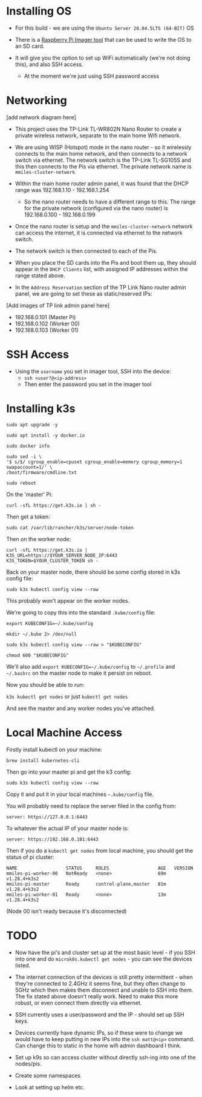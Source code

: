 # Installing OS

* For this build - we are using the `Ubuntu Server 20.04.5LTS (64-BIT)` OS

* There is a [Raspberry Pi Imager tool](https://www.raspberrypi.com/software/) that can be used to write the OS to an SD card.

* It will give you the option to set up WiFi automatically (we're not doing this), and also SSH access.
  * At the moment we're just using SSH password access

 
# Networking

[add network diagram here]

* This project uses the TP-Link TL-WR802N Nano Router to create a private wireless network, separate to the main home Wifi network.

* We are using WISP (Hotspot) mode in the nano router - so it wirelessly connects to the main home network, and then connects to a network switch via ethernet. The network switch is the TP-Link TL-SG105S and this then connects to the Pis via ethernet. The private network name is `mmiles-cluster-network`

* Within the main home router admin panel, it was found that the DHCP range was 192.168.1.10 - 192.168.1.254
    * So the nano router needs to have a different range to this. The range for the private network (configured via the nano router) is 192.168.0.100 - 192.168.0.199
 
* Once the nano router is setup and the `mmiles-cluster-network` network can access the internet, it is connected via ethernet to the network switch.

* The network switch is then connected to each of the Pis.

* When you place the SD cards into the Pis and boot them up, they should appear in the `DHCP Clients` list, with assigned IP addresses within the range stated above.

* In the `Address Reservation` section of the TP Link Nano router admin panel, we are going to set these as static/reserved IPs:

[Add images of TP link admin panel here]

* 192.168.0.101 (Master Pi)
* 192.168.0.102 (Worker 00)
* 192.168.0.103 (Worker 01)

# SSH Access

* Using the `username` you set in imager tool, SSH into the device:
  * `ssh <user?@<ip-address>`
  * Then enter the password you set in the imager tool
 
 
# Installing k3s

```
sudo apt upgrade -y

sudo apt install -y docker.io

sudo docker info

sudo sed -i \
'$ s/$/ cgroup_enable=cpuset cgroup_enable=memory cgroup_memory=1 swapaccount=1/' \
/boot/firmware/cmdline.txt

sudo reboot
```

On the 'master' Pi:

`curl -sfL https://get.k3s.io | sh -`

Then get a token:

`sudo cat /var/lib/rancher/k3s/server/node-token`

Then on the worker node:

`curl -sfL https://get.k3s.io | K3S_URL=https://$YOUR_SERVER_NODE_IP:6443 K3S_TOKEN=$YOUR_CLUSTER_TOKEN sh -`

Back on your master node, there should be some config stored in k3s config file:

`sudo k3s kubectl config view --raw`

This probably won't appear on the worker nodes.

We're going to copy this into the standard `.kube/config` file:

```
export KUBECONFIG=~/.kube/config

mkdir ~/.kube 2> /dev/null

sudo k3s kubectl config view --raw > "$KUBECONFIG"

chmod 600 "$KUBECONFIG"
```

We'll also add `export KUBECONFIG=~/.kube/config` to `~/.profile` and `~/.bashrc` on the master node to make it persist on reboot.


Now you should be able to run:

`k3s kubectl get nodes` or just `kubectl get nodes`

And see the master and any worker nodes you've attached.


# Local Machine Access

Firstly install kubectl on your machine:

`brew install kubernetes-cli`

Then go into your master pi and get the k3 config:

`sudo k3s kubectl config view --raw`

Copy it and put it in your local machines `~.kube/config` file.

You will probably need to replace the server filed in the config from:

`server: https://127.0.0.1:6443`

To whatever the actual IP of your master node is:

`server: https://192.168.0.101:6443`

Then if you do a `kubectl get nodes` from local machine, you should get the status of pi cluster:

```
NAME                  STATUS     ROLES                  AGE   VERSION
mmiles-pi-worker-00   NotReady   <none>                 69m   v1.28.4+k3s2
mmiles-pi-master      Ready      control-plane,master   81m   v1.28.4+k3s2
mmiles-pi-worker-01   Ready      <none>                 13m   v1.28.4+k3s2
```

(Node 00 isn't ready because it's disconnected)



# TODO

* Now have the pi's and cluster set up at the most basic level - if you SSH into one and do `microk8s.kubectl get nodes` - you can see the devices listed.

* The internet connection of the devices is still pretty intermittent - when they're connected to 2.4GHz it seems fine, but they often change to 5GHz which then makes them disconnect and unable to SSH into them. The fix stated above doesn't really work. Need to make this more robust, or even connect them directly via ethernet.

* SSH currently uses a user/password and the IP - should set up SSH keys.

* Devices currently have dynamic IPs, so if these were to change we would have to keep putting in new IPs into the `ssh matt@<ip>` command. Can change this to static in the home wifi admin dashboard I think.

* Set up k9s so can access cluster without directly ssh-ing into one of the nodes/pis.

* Create some namespaces

* Look at setting up helm etc.
